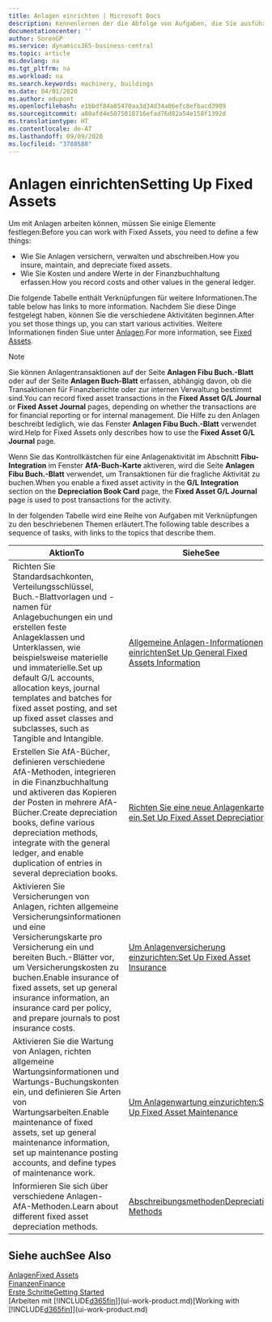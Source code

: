 ```yaml
---
title: Anlagen einrichten | Microsoft Docs
description: Kennenlernen der die Abfolge von Aufgaben, die Sie ausführen müssen, um Anlagen einzurichten, wie Arbeitsplätze oder Gebäude.
documentationcenter: ''
author: SorenGP
ms.service: dynamics365-business-central
ms.topic: article
ms.devlang: na
ms.tgt_pltfrm: na
ms.workload: na
ms.search.keywords: machinery, buildings
ms.date: 04/01/2020
ms.author: edupont
ms.openlocfilehash: e1bbdf84a85470aa3d34d34a06efc8efbacd3909
ms.sourcegitcommit: a80afd4e5075018716efad76d82a54e158f1392d
ms.translationtype: HT
ms.contentlocale: de-AT
ms.lasthandoff: 09/09/2020
ms.locfileid: "3788588"
---
```

# <a name="setting-up-fixed-assets"></a><span data-ttu-id="6c74c-103">Anlagen einrichten</span><span class="sxs-lookup"><span data-stu-id="6c74c-103">Setting Up Fixed Assets</span></span>
<span data-ttu-id="6c74c-104">Um mit Anlagen arbeiten können, müssen Sie einige Elemente festlegen:</span><span class="sxs-lookup"><span data-stu-id="6c74c-104">Before you can work with Fixed Assets, you need to define a few things:</span></span>  

* <span data-ttu-id="6c74c-105">Wie Sie Anlagen versichern, verwalten und abschreiben.</span><span class="sxs-lookup"><span data-stu-id="6c74c-105">How you insure, maintain, and depreciate fixed assets.</span></span>  
* <span data-ttu-id="6c74c-106">Wie Sie Kosten und andere Werte in der Finanzbuchhaltung erfassen.</span><span class="sxs-lookup"><span data-stu-id="6c74c-106">How you record costs and other values in the general ledger.</span></span>  

<span data-ttu-id="6c74c-107">Die folgende Tabelle enthält Verknüpfungen für weitere Informationen.</span><span class="sxs-lookup"><span data-stu-id="6c74c-107">The table below has links to more information.</span></span> <span data-ttu-id="6c74c-108">Nachdem Sie diese Dinge festgelegt haben, können Sie die verschiedene Aktivitäten beginnen.</span><span class="sxs-lookup"><span data-stu-id="6c74c-108">After you set those things up, you can start various activities.</span></span> <span data-ttu-id="6c74c-109">Weitere Informationen finden Siue unter [Anlagen](fa-manage.md).</span><span class="sxs-lookup"><span data-stu-id="6c74c-109">For more information, see [Fixed Assets](fa-manage.md).</span></span>  

> [!NOTE]  
>   <span data-ttu-id="6c74c-110">Sie können Anlagentransaktionen auf der Seite **Anlagen Fibu Buch.-Blatt** oder auf der Seite **Anlagen Buch-Blatt** erfassen, abhängig davon, ob die Transaktionen für Finanzberichte oder zur internen Verwaltung bestimmt sind.</span><span class="sxs-lookup"><span data-stu-id="6c74c-110">You can record fixed asset transactions in the **Fixed Asset G/L Journal** or **Fixed Asset Journal** pages, depending on whether the transactions are for financial reporting or for internal management.</span></span> <span data-ttu-id="6c74c-111">Die Hilfe zu den Anlagen beschreibt lediglich, wie das Fenster **Anlagen Fibu Buch.-Blatt** verwendet wird.</span><span class="sxs-lookup"><span data-stu-id="6c74c-111">Help for Fixed Assets only describes how to use the **Fixed Asset G/L Journal** page.</span></span>  

<span data-ttu-id="6c74c-112">Wenn Sie das Kontrollkästchen für eine Anlagenaktivität im Abschnitt **Fibu-Integration** im Fenster **AfA-Buch-Karte** aktiveren, wird die Seite **Anlagen Fibu Buch.-Blatt** verwendet, um Transaktionen für die fragliche Aktivität zu buchen.</span><span class="sxs-lookup"><span data-stu-id="6c74c-112">When you enable a fixed asset activity in the **G/L Integration** section on the **Depreciation Book Card** page, the **Fixed Asset G/L Journal** page is used to post transactions for the activity.</span></span>

<span data-ttu-id="6c74c-113">In der folgenden Tabelle wird eine Reihe von Aufgaben mit Verknüpfungen zu den beschriebenen Themen erläutert.</span><span class="sxs-lookup"><span data-stu-id="6c74c-113">The following table describes a sequence of tasks, with links to the topics that describe them.</span></span>  

| <span data-ttu-id="6c74c-114">Aktion</span><span class="sxs-lookup"><span data-stu-id="6c74c-114">To</span></span> | <span data-ttu-id="6c74c-115">Siehe</span><span class="sxs-lookup"><span data-stu-id="6c74c-115">See</span></span> |
| --- | --- |
| <span data-ttu-id="6c74c-116">Richten Sie Standardsachkonten, Verteilungsschlüssel, Buch.-Blattvorlagen und - namen für Anlagebuchungen ein und erstellen feste Anlageklassen und Unterklassen, wie beispielsweise materielle und immaterielle.</span><span class="sxs-lookup"><span data-stu-id="6c74c-116">Set up default G/L accounts, allocation keys, journal templates and batches for fixed asset posting, and set up fixed asset classes and subclasses, such as Tangible and Intangible.</span></span> |[<span data-ttu-id="6c74c-117">Allgemeine Anlagen-Informationen einrichten</span><span class="sxs-lookup"><span data-stu-id="6c74c-117">Set Up General Fixed Assets Information</span></span>](fa-how-setup-general.md) |
| <span data-ttu-id="6c74c-118">Erstellen Sie AfA-Bücher, definieren verschiedene AfA-Methoden, integrieren in die Finanzbuchhaltung und aktiveren das Kopieren der Posten in mehrere AfA-Bücher.</span><span class="sxs-lookup"><span data-stu-id="6c74c-118">Create depreciation books, define various depreciation methods, integrate with the general ledger, and enable duplication of entries in several depreciation books.</span></span> |[<span data-ttu-id="6c74c-119">Richten Sie eine neue Anlagenkarte ein.</span><span class="sxs-lookup"><span data-stu-id="6c74c-119">Set Up Fixed Asset Depreciation</span></span>](fa-how-setup-depreciation.md) |
| <span data-ttu-id="6c74c-120">Aktivieren Sie Versicherungen von Anlagen, richten allgemeine Versicherungsinformationen und eine Versicherungskarte pro Versicherung ein und bereiten Buch.-Blätter vor, um Versicherungskosten zu buchen.</span><span class="sxs-lookup"><span data-stu-id="6c74c-120">Enable insurance of fixed assets, set up general insurance information, an insurance card per policy, and prepare journals to post insurance costs.</span></span> |[<span data-ttu-id="6c74c-121">Um Anlagenversicherung einzurichten:</span><span class="sxs-lookup"><span data-stu-id="6c74c-121">Set Up Fixed Asset Insurance</span></span>](fa-how-setup-insurance.md) |
| <span data-ttu-id="6c74c-122">Aktivieren Sie die Wartung von Anlagen, richten allgemeine Wartungsinformationen und Wartungs-Buchungskonten ein, und definieren Sie Arten von Wartungsarbeiten.</span><span class="sxs-lookup"><span data-stu-id="6c74c-122">Enable maintenance of fixed assets, set up general maintenance information, set up maintenance posting accounts, and define types of maintenance work.</span></span> |[<span data-ttu-id="6c74c-123">Um Anlagenwartung einzurichten:</span><span class="sxs-lookup"><span data-stu-id="6c74c-123">Set Up Fixed Asset Maintenance</span></span>](fa-how-setup-maintenance.md) |
| <span data-ttu-id="6c74c-124">Informieren Sie sich über verschiedene Anlagen-AfA-Methoden.</span><span class="sxs-lookup"><span data-stu-id="6c74c-124">Learn about different fixed asset depreciation methods.</span></span> |[<span data-ttu-id="6c74c-125">Abschreibungsmethoden</span><span class="sxs-lookup"><span data-stu-id="6c74c-125">Depreciation Methods</span></span>](fa-depreciation-methods.md) |

## <a name="see-also"></a><span data-ttu-id="6c74c-126">Siehe auch</span><span class="sxs-lookup"><span data-stu-id="6c74c-126">See Also</span></span>
[<span data-ttu-id="6c74c-127">Anlagen</span><span class="sxs-lookup"><span data-stu-id="6c74c-127">Fixed Assets</span></span>](fa-manage.md)  
[<span data-ttu-id="6c74c-128">Finanzen</span><span class="sxs-lookup"><span data-stu-id="6c74c-128">Finance</span></span>](finance.md)  
[<span data-ttu-id="6c74c-129">Erste Schritte</span><span class="sxs-lookup"><span data-stu-id="6c74c-129">Getting Started</span></span>](product-get-started.md)  
<span data-ttu-id="6c74c-130">[Arbeiten mit [!INCLUDE[d365fin](includes/d365fin_md.md)]](ui-work-product.md)</span><span class="sxs-lookup"><span data-stu-id="6c74c-130">[Working with [!INCLUDE[d365fin](includes/d365fin_md.md)]](ui-work-product.md)</span></span>
